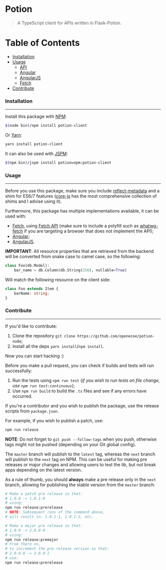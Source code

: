 # Potion

> A TypeScript client for APIs written in Flask-Potion.


# Table of Contents

* [Installation](#installation)
* [Usage](#usage)
    * [API](docs/API.md)
    * [Angular](docs/ANGULAR.md)
    * [AngularJS](docs/ANGULARJS.md)
    * [Fetch](docs/FETCH.md)
* [Contribute](#contribute)


### Installation
----------------
Install this package with [NPM](https://www.npmjs.com):
```bash
$(node bin)/npm install potion-client
```

Or [Yarn](https://yarnpkg.com/en):
```bash
yarn install potion-client
```

It can also be used with [JSPM](http://jspm.io):
```bash
$(npm bin)/jspm install potion=npm:potion-client
```


### Usage
---------
Before you use this package, make sure you include [reflect-metadata](https://www.npmjs.com/package/reflect-metadata) and a shim for ES6/7 features ([core-js](https://github.com/zloirock/core-js) has the most comprehensive collection of shims and I advise using it).

Furthermore, this package has multiple implementations available, it can be used with:
* [Fetch](docs/FETCH.md), using [Fetch API](https://developer.mozilla.org/en/docs/Web/API/Fetch_API) (make sure to include a polyfill such as [whatwg-fetch](https://github.com/github/fetch) if you are targeting a browser that does not implement the API);
* [Angular](docs/ANGULAR.md);
* [AngularJS](docs/ANGULARJS.md).

**IMPORTANT**: All resource properties that are retrieved from the backend will be converted from snake case to camel case, so the following:
```python
class Foo(db.Model):
    bar_name = db.Column(db.String(256), nullable=True)
```
Will match the following resource on the client side:
```ts
class Foo extends Item {
    barName: string;
}
```


### Contribute
--------------
If you'd like to contribute:
1. Clone the repository `git clone https://github.com/openecoe/potion-node`;
2. Install all the deps `yarn install`/`npm install`. 

Now you can start hacking :)

Before you make a pull request, you can check if builds and tests will run successfully:
1. Run the tests using `npm run test` (*if you wish to run tests on file change, use `npm run test:continuous`*);
2. Use `npm run build` to build the `.ts` files and see if any errors have occurred.

If you're a contributor and you wish to publish the package, use the release scripts from `package.json`. 

For example, if you wish to publish a patch, use:
```bash
npm run release
```

**NOTE**: Do not forget to `git push --follow-tags` when you push, otherwise tags might not be pushed (depending on your Git global config).

The `master` branch will publish to the `latest` tag, whereas the `next` branch will publish to the `next` tag on NPM.
This can be useful for making pre releases or major changes and allowing users to test the lib,
but not break apps depending on the latest version.

As a rule of thumb, you should **always** make a pre release only in the `next` branch,
allowing for publishing the stable version from the `master` branch:
```bash
# Make a patch pre release so that:
# 1.0.0 -> 1.0.1-0
# using:
npm run release:prerelease
# NOTE: Subsequent runs of the command above,
# will result in: 1.0.1-1, 1.0.1-2, etc.

# Make a major pre release so that:
# 1.0.0 -> 2.0.0-0
# using:
npm run release:premajor
# From there on,
# to increment the pre release version so that:
# 2.0.0-0 -> 2.0.0-1
# use:
npm run release:prerelease
```

